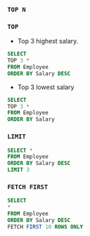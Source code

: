 ### `TOP N`

### `TOP`

- Top 3 highest salary.

```sql
SELECT 
TOP 3 *
FROM Employee
ORDER BY Salary DESC
```

- Top 3 lowest salary

```sql
SELECT 
TOP 3 *
FROM Employee
ORDER BY Salary
```

### `LIMIT`
```sql
SELECT *
FROM Employee
ORDER BY Salary DESC
LIMIT 3
```

### `FETCH FIRST`

```sql
SELECT 
*
FROM Employee
ORDER BY Salary DESC
FETCH FIRST 10 ROWS ONLY
```

